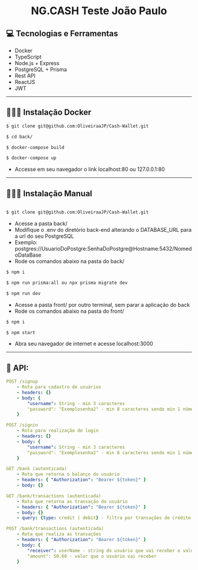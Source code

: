 <p align="center">
  <h1 align="center">
    NG.CASH Teste João Paulo
  </h1>
</p>

## 💻 Tecnologias e Ferramentas

- Docker
- TypeScript
- Node.js + Express
- PostgreSQL + Prisma
- Rest API
- ReactJS
- JWT

---

## 👨🏻‍💻 Instalação Docker

```bash
$ git clone git@github.com:OliveiraaJP/Cash-Wallet.git

$ cd back/

$ docker-compose build

$ docker-compose up
```

 - Accesse em seu navegador o link localhost:80 ou 127.0.0.1:80

---
 
 ## 💁🏻‍♂️ Instalação Manual

```bash

$ git clone git@github.com:OliveiraaJP/Cash-Wallet.git

```
  - Acesse a pasta back/
  - Modifique o .env do diretório back-end alterando o DATABASE_URL para a url do seu PostgreSQL
  - Exemplo: postgres://UsuarioDoPostgre:SenhaDoPostgre@Hostname:5432/NomedoDataBase
  - Rode os comandos abaixo na pasta do back/

 ```bash
$ npm i

$ npm run prisma:all ou npx prisma migrate dev

$ npm run dev

```
 - Acesse a pasta front/ por outro terminal, sem parar a aplicação do back
 - Rode os comandos abaixo na pasta do front/
 
  ```bash
$ npm i

$ npm start
```
 
  - Abra seu navegador de internet e acesse localhost:3000

---

## 🚀 API:

```yml
POST /signup
    - Rota para cadastro de usuários
    - headers: {}
    - body: {
        "username": String - min 3 caracteres
        "password": "Exemplosenha2" - min 8 caracteres sendo min 1 número, 1 letra maiúscula e 1 letra minúscula
    }
```

```yml
POST /signin
    - Rota para realização de login
    - headers: {}
    - body: {
        "username": String - min 3 caracteres
        "password": "Exemplosenha2" - min 8 caracteres sendo min 1 número, 1 letra maiúscula e 1 letra minúscula
    }
```

```yml
GET /bank (autenticada)
    - Rota que retorna o balanço do usuário
    - headers: { "Authorization": "Bearer ${token}" }
    - body: {}
```

```yml
GET /bank/transactions (autenticada)
    - Rota que retorna as transação do usuário
    - headers: { "Authorization": "Bearer ${token}" }
    - body: {}
    - query: {type: credit | debit} - filtra por transações de crédito ou débito
```

```yml
POST /bank/transactions (autenticada)
    - Rota que realiza as transações
    - headers: { "Authorization": "Bearer ${token}" }
    - body: {
        "receiver": userName - string do usuário que vai receber o valor
        "amount": 50.60 - valor que o usuário vai receber 
    }
```
